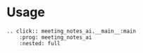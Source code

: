 # Usage

```{eval-rst}
.. click:: meeting_notes_ai.__main__:main
    :prog: meeting_notes_ai
    :nested: full
```
